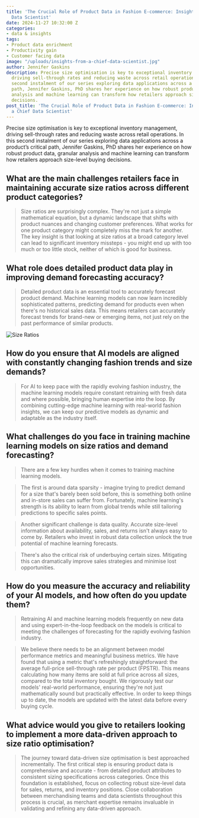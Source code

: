 ```yaml
---
title: 'The Crucial Role of Product Data in Fashion E-commerce: Insights from a Chief
  Data Scientist'
date: 2024-11-27 10:32:00 Z
categories:
- data & insights
tags:
- Product data enrichment
- Productivity gain
- Customer facing data
image: "/uploads/insights-from-a-chief-data-scientist.jpg"
author: Jennifer Gaskins
description: Precise size optimisation is key to exceptional inventory management,
  driving sell-through rates and reducing waste across retail operations. In this
  second instalment of our series exploring data applications across a product’s critical
  path, Jennifer Gaskins, PhD shares her experience on how robust product data, granular
  analysis and machine learning can transform how retailers approach size-level buying
  decisions.
post_title: 'The Crucial Role of Product Data in Fashion E-commerce: Insights from
  a Chief Data Scientist'
---
```


Precise size optimisation is key to exceptional inventory management, driving sell-through rates and reducing waste across retail operations. In this second instalment of our series exploring data applications across a product’s critical path, Jennifer Gaskins, PhD shares her experience on how robust product data, granular analysis and machine learning can transform how retailers approach size-level buying decisions.

## What are the main challenges retailers face in maintaining accurate size ratios across different product categories?

> Size ratios are surprisingly complex. They're not just a simple mathematical equation, but a dynamic landscape that shifts with product nuances and changing customer preferences. What works for one product category might completely miss the mark for another. The key insight is that looking at size ratios at a broad category level can lead to significant inventory missteps - you might end up with too much or too little stock, neither of which is good for business.

## What role does detailed product data play in improving demand forecasting accuracy?

> Detailed product data is an essential tool to accurately forecast product demand. Machine learning models can now learn incredibly sophisticated patterns, predicting demand for products even when there's no historical sales data. This means retailers can accurately forecast trends for brand-new or emerging items, not just rely on the past performance of similar products.

![Size Ratios](/uploads/size-ratios.png)

## How do you ensure that AI models are aligned with constantly changing fashion trends and size demands?

> For AI to keep pace with the rapidly evolving fashion industry, the machine learning models require constant retraining with fresh data and where possible, bringing human expertise into the loop. By combining cutting-edge machine learning with real-world fashion insights, we can keep our predictive models as dynamic and adaptable as the industry itself.

## What challenges do you face in training machine learning models on size ratios and demand forecasting?

> There are a few key hurdles when it comes to training machine learning models.

> The first is around data sparsity - imagine trying to predict demand for a size that's barely been sold before, this is something both online and in-store sales can suffer from. Fortunately, machine learning's strength is its ability to learn from global trends while still tailoring predictions to specific sales points.

> Another significant challenge is data quality. Accurate size-level information about availability, sales, and returns isn't always easy to come by. Retailers who invest in robust data collection unlock the true potential of machine learning forecasts.

> There's also the critical risk of underbuying certain sizes. Mitigating this can dramatically improve sales strategies and minimise lost opportunities.

## How do you measure the accuracy and reliability of your AI models, and how often do you update them?

> Retraining AI and machine learning models frequently on new data and using expert-in-the-loop feedback on the models is critical to meeting the challenges of forecasting for the rapidly evolving fashion industry.

> We believe there needs to be an alignment between model performance metrics and meaningful business metrics. We have found that using a metric that's refreshingly straightforward: the average full-price sell-through rate per product (FPSTR). This means calculating how many items are sold at full price across all sizes, compared to the total inventory bought. We rigorously test our models' real-world performance, ensuring they're not just mathematically sound but practically effective. In order to keep things up to date, the models are updated with the latest data before every buying cycle.

## What advice would you give to retailers looking to implement a more data-driven approach to size ratio optimisation?

> The journey toward data-driven size optimisation is best approached incrementally. The first critical step is ensuring product data is comprehensive and accurate - from detailed product attributes to consistent sizing specifications across categories. Once this foundation is established, focus on collecting robust size-level data for sales, returns, and inventory positions. Close collaboration between merchandising teams and data scientists throughout this process is crucial, as merchant expertise remains invaluable in validating and refining any data-driven approach.
